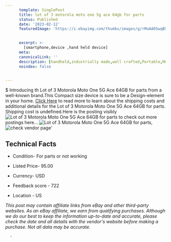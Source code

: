 ```yaml
---
      template: SinglePost
      title: lot of 3 motorola moto one 5g ace 64gb for parts
      status: Published
      date: '2023-02-12'
      featuredImage: 'https://i.ebayimg.com/thumbs/images/g/rMoAAOSwqB5jllg~/s-l225.jpg'
       

      excerpt: >-
        [smartphone,device ,hand held device]
      meta:
      canonicalLink: ''
      description: [handheld,industrially made,well crafted,Portable,Mobile,Compact,Convenient,Lightweight,Maneuverable,Man-portable,Miniature,Carriable,Hand-held,Light,Holdable,Transportable,Mobile device,Pocket-sized,On-the-go,Wireless,Cordless,Compact size,Convenient size, smartphone,device ,hand held device]
      noindex: false
      

---
```

$
      Introducing th Lot of 3 Motorola Moto One 5G Ace 64GB  for parts from a well-known brand.This Compact size device  is sure to be a Design-element in your home. [Click Here](https://www.ebay.com/itm/275675469274?hash=item402f89d5da%3Ag%3ArMoAAOSwqB5jllg%7E&mkevt=1&mkcid=1&mkrid=711-53200-19255-0&campid=%253CePNCampaignId%253E&customid=%253CreferenceId%253E&toolid=10049) to read more to learn about the shipping costs and additional details for the Lot of 3 Motorola Moto One 5G Ace 64GB  for parts. Shipping cost is undefined.Here is the posting visibly ![Lot of 3 Motorola Moto One 5G Ace 64GB  for parts](https://i.ebayimg.com/thumbs/images/g/rMoAAOSwqB5jllg~/s-l225.jpg) to check out more postings here... ![Lot of 3 Motorola Moto One 5G Ace 64GB  for parts](https://i.ebayimg.com/images/g/rMoAAOSwqB5jllg~/s-l1600.jpg), ![check vendor page](https://origin-galleryplus.ebayimg.com/ws/web/275675469274_2_0_1/225x225.jpg,https://origin-galleryplus.ebayimg.com/ws/web/275675469274_3_0_1/225x225.jpg,https://origin-galleryplus.ebayimg.com/ws/web/275675469274_4_0_1/225x225.jpg,https://origin-galleryplus.ebayimg.com/ws/web/275675469274_5_0_1/225x225.jpg,https://origin-galleryplus.ebayimg.com/ws/web/275675469274_6_0_1/225x225.jpg,https://origin-galleryplus.ebayimg.com/ws/web/275675469274_7_0_1/225x225.jpg,https://origin-galleryplus.ebayimg.com/ws/web/275675469274_8_0_1/225x225.jpg,https://origin-galleryplus.ebayimg.com/ws/web/275675469274_9_0_1/225x225.jpg,https://origin-galleryplus.ebayimg.com/ws/web/275675469274_10_0_1/225x225.jpg,https://origin-galleryplus.ebayimg.com/ws/web/275675469274_11_0_1/225x225.jpg,https://origin-galleryplus.ebayimg.com/ws/web/275675469274_12_0_1/225x225.jpg,https://origin-galleryplus.ebayimg.com/ws/web/275675469274_13_0_1/225x225.jpg,https://origin-galleryplus.ebayimg.com/ws/web/275675469274_14_0_1/225x225.jpg,https://origin-galleryplus.ebayimg.com/ws/web/275675469274_15_0_1/225x225.jpg,https://origin-galleryplus.ebayimg.com/ws/web/275675469274_16_0_1/225x225.jpg,https://origin-galleryplus.ebayimg.com/ws/web/275675469274_17_0_1/225x225.jpg)'

      

 ## Technical Facts 



     
      

 - Condition- For parts or not working 


      

 - Listed Price- 95.00 


      

 - Currency- USD 


      

 - Feedback score - 722 


      

 - Location - US 


      
      

 *_This post may contain affiliate links from eBay and other third-party websites. As an eBay affiliate, we earn from qualifying purchases. Although we do our best to keep the information up-to-date and accurate, please check the date and all details with the vendor's website before making a purchase. Not all data may be accurate._*




      -
